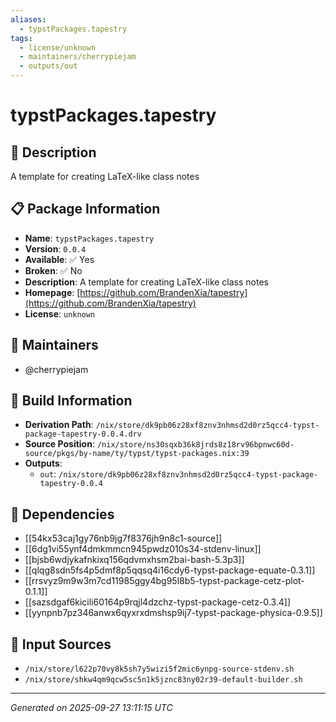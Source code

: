 ```yaml
---
aliases:
  - typstPackages.tapestry
tags:
  - license/unknown
  - maintainers/cherrypiejam
  - outputs/out
---
```


# typstPackages.tapestry

## 📝 Description

A template for creating LaTeX-like class notes

## 📋 Package Information

- **Name**: `typstPackages.tapestry`
- **Version**: `0.0.4`
- **Available**: ✅ Yes
- **Broken**: ✅ No
- **Description**: A template for creating LaTeX-like class notes
- **Homepage**: [https://github.com/BrandenXia/tapestry](https://github.com/BrandenXia/tapestry)
- **License**: `unknown`
## 👥 Maintainers

- @cherrypiejam


## 🔧 Build Information

- **Derivation Path**: `/nix/store/dk9pb06z28xf8znv3nhmsd2d0rz5qcc4-typst-package-tapestry-0.0.4.drv`
- **Source Position**: `/nix/store/ns30sqxb36k8jrds8z18rv96bpnwc60d-source/pkgs/by-name/ty/typst/typst-packages.nix:39`
- **Outputs**:
  - `out`:  `/nix/store/dk9pb06z28xf8znv3nhmsd2d0rz5qcc4-typst-package-tapestry-0.0.4`

## 🔗 Dependencies

- [[54kx53caj1gy76nb9jg7f8376jh9n8c1-source]]
- [[6dg1vi55ynf4dmkmmcn945pwdz010s34-stdenv-linux]]
- [[bjsb6wdjykafnkixq156qdvmxhsm2bai-bash-5.3p3]]
- [[qlqg8sdn5fs4p5dmf8p5qqsq4i16cdy6-typst-package-equate-0.3.1]]
- [[rrsvyz9m9w3m7cd11985ggy4bg95l8b5-typst-package-cetz-plot-0.1.1]]
- [[sazsdgaf6kicili60164p9rqjl4dzchz-typst-package-cetz-0.3.4]]
- [[yynpnb7pz346anwx6qyxrxdmshsp9ij7-typst-package-physica-0.9.5]]

## 📁 Input Sources

- `/nix/store/l622p70vy8k5sh7y5wizi5f2mic6ynpg-source-stdenv.sh`
- `/nix/store/shkw4qm9qcw5sc5n1k5jznc83ny02r39-default-builder.sh`

---
*Generated on 2025-09-27 13:11:15 UTC*
